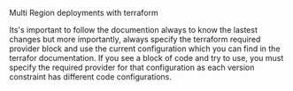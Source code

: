 Multi Region deployments with terraform

Its's important to follow the documention always to know the lastest changes but more importantly, always specify the terraform required provider block and use the current configuration which you can find in the terrafor documentation. If you see a block of code and try to use, you must specify the required provider for that configuration as each version constraint has different code configurations.